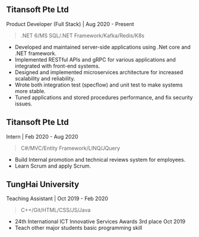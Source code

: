 ## Titansoft Pte Ltd
  Product Developer (Full Stack) | Aug 2020 - Present
> .NET 6/MS SQL/.NET Framework/Kafka/Redis/K8s
- Developed and maintained server-side applications using .Net core and .NET framework.
- Implemented RESTful APIs and gRPC for various applications and integrated with front-end systems.
- Designed and implemented microservices architecture for increased scalability and reliability.
- Wrote both integration test (specflow) and unit test to make systems more stable.
- Tuned applications and stored procedures performance, and fix security issues.

## Titansoft Pte Ltd
  Intern | Feb 2020 - Aug 2020
> C#/MVC/Entity Framework/LINQ/JQuery
- Build Internal promotion and technical reviews system for employees.
- Learn Scrum and apply Scrum.

## TungHai University
  Teaching Assistant | Oct 2019 - Feb 2020
> C++/Git/HTML/CSS/JS/Java
- 24th International ICT Innovative Services Awards 3rd place Oct 2019
- Teach other major students basic programming skill



<!--
**Chenyuting0916/Chenyuting0916** is a ✨ _special_ ✨ repository because its `README.md` (this file) appears on your GitHub profile.

Here are some ideas to get you started:

- 🔭 I’m currently working on ...
- 🌱 I’m currently learning ...
- 👯 I’m looking to collaborate on ...
- 🤔 I’m looking for help with ...
- 💬 Ask me about ...
- 📫 How to reach me: ...
- 😄 Pronouns: ...
- ⚡ Fun fact: ...
-->
